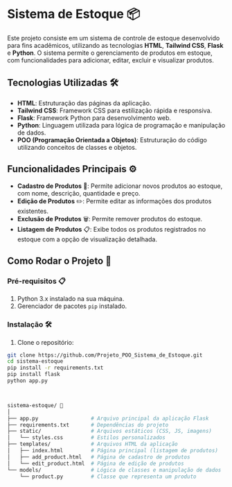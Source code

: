 # Sistema de Estoque 📦

Este projeto consiste em um sistema de controle de estoque desenvolvido para fins acadêmicos, utilizando as tecnologias **HTML**, **Tailwind CSS**, **Flask** e **Python**. O sistema permite o gerenciamento de produtos em estoque, com funcionalidades para adicionar, editar, excluir e visualizar produtos.

## Tecnologias Utilizadas 🛠️

- **HTML**: Estruturação das páginas da aplicação.
- **Tailwind CSS**: Framework CSS para estilização rápida e responsiva.
- **Flask**: Framework Python para desenvolvimento web.
- **Python**: Linguagem utilizada para lógica de programação e manipulação de dados.
- **POO (Programação Orientada a Objetos)**: Estruturação do código utilizando conceitos de classes e objetos.

## Funcionalidades Principais ⚙️

- **Cadastro de Produtos** 📝: Permite adicionar novos produtos ao estoque, com nome, descrição, quantidade e preço.
- **Edição de Produtos** ✏️: Permite editar as informações dos produtos existentes.
- **Exclusão de Produtos** 🗑️: Permite remover produtos do estoque.
- **Listagem de Produtos** 📋: Exibe todos os produtos registrados no estoque com a opção de visualização detalhada.

## Como Rodar o Projeto 🚀

### Pré-requisitos 📋

1. Python 3.x instalado na sua máquina.
2. Gerenciador de pacotes `pip` instalado.

### Instalação 🛠️

1. Clone o repositório:

```bash
git clone https://github.com/Projeto_POO_Sistema_de_Estoque.git
cd sistema-estoque
pip install -r requirements.txt
pip install flask
python app.py



sistema-estoque/ 📂
│
├── app.py                 # Arquivo principal da aplicação Flask
├── requirements.txt       # Dependências do projeto
├── static/                # Arquivos estáticos (CSS, JS, imagens)
│   └── styles.css         # Estilos personalizados
├── templates/             # Arquivos HTML da aplicação
│   ├── index.html         # Página principal (listagem de produtos)
│   ├── add_product.html   # Página de cadastro de produtos
│   └── edit_product.html  # Página de edição de produtos
└── models/                # Lógica de classes e manipulação de dados
    └── product.py         # Classe que representa um produto

